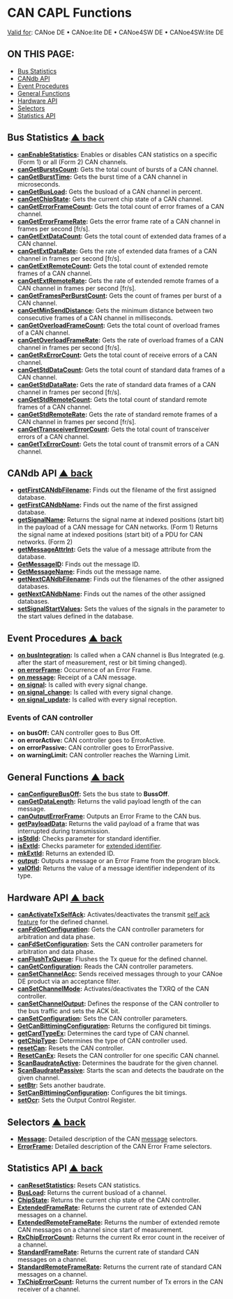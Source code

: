 # CAN CAPL Functions

[Valid for](../../Shared/FeatureAvailability.md): CANoe DE • CANoe:lite DE • CANoe4SW DE • CANoe4SW:lite DE

## ON THIS PAGE:

- [Bus Statistics](#BMBusStatistics)
- [CANdb API](#CANdbAPI)
- [Event Procedures](#EventProcedures)
- [General Functions](#GeneralFunctions)
- [Hardware API](#HardwareAPI)
- [Selectors](#Selectors)
- [Statistics API](#StatisticsAPI)

## Bus Statistics [▲ back](#Shortcuts)

- **[canEnableStatistics](Functions/CAPLfunctionCanEnableStatistics.md):** Enables or disables CAN statistics on a specific (Form 1) or all (Form 2) CAN channels.
- **[canGetBurstsCount](Functions/CAPLfunctionCanGetBurstsCount.md):** Gets the total count of bursts of a CAN channel.
- **[canGetBurstTime](Functions/CAPLfunctionCanGetBurstTime.md):** Gets the burst time of a CAN channel in microseconds.
- **[canGetBusLoad](Functions/CAPLfunctionCanGetBusLoad.md):** Gets the busload of a CAN channel in percent.
- **[canGetChipState](Functions/CAPLfunctionCanGetChipState.md):** Gets the current chip state of a CAN channel.
- **[canGetErrorFrameCount](Functions/CAPLfunctionCanGetErrorFrameCount.md):** Gets the total count of error frames of a CAN channel.
- **[canGetErrorFrameRate](Functions/CAPLfunctionCanGetErrorFrameRate.md):** Gets the error frame rate of a CAN channel in frames per second [fr/s].
- **[canGetExtDataCount](Functions/CAPLfunctionCanGetExtDataCount.md):** Gets the total count of extended data frames of a CAN channel.
- **[canGetExtDataRate](Functions/CAPLfunctionCanGetExtDataRate.md):** Gets the rate of extended data frames of a CAN channel in frames per second [fr/s].
- **[canGetExtRemoteCount](Functions/CAPLfunctionCanGetExtRemoteCount.md):** Gets the total count of extended remote frames of a CAN channel.
- **[canGetExtRemoteRate](Functions/CAPLfunctionCanGetExtRemoteRate.md):** Gets the rate of extended remote frames of a CAN channel in frames per second [fr/s].
- **[canGetFramesPerBurstCount](Functions/CAPLfunctionCanGetFramesPerBurstCount.md):** Gets the count of frames per burst of a CAN channel.
- **[canGetMinSendDistance](Functions/CAPLfunctionCanGetMinSendDistance.md):** Gets the minimum distance between two consecutive frames of a CAN channel in milliseconds.
- **[canGetOverloadFrameCount](Functions/CAPLfunctionCanGetOverloadFrameCount.md):** Gets the total count of overload frames of a CAN channel.
- **[canGetOverloadFrameRate](Functions/CAPLfunctionCanGetOverloadFrameRate.md):** Gets the rate of overload frames of a CAN channel in frames per second [fr/s].
- **[canGetRxErrorCount](Functions/CAPLfunctionCanGetRxErrorCount.md):** Gets the total count of receive errors of a CAN channel.
- **[canGetStdDataCount](Functions/CAPLfunctionCanGetStdDataCount.md):** Gets the total count of standard data frames of a CAN channel.
- **[canGetStdDataRate](Functions/CAPLfunctionCanGetStdDataRate.md):** Gets the rate of standard data frames of a CAN channel in frames per second [fr/s].
- **[canGetStdRemoteCount](Functions/CAPLfunctionCanGetStdRemoteCount.md):** Gets the total count of standard remote frames of a CAN channel.
- **[canGetStdRemoteRate](Functions/CAPLfunctionCanGetStdRemoteRate.md):** Gets the rate of standard remote frames of a CAN channel in frames per second [fr/s].
- **[canGetTransceiverErrorCount](Functions/CAPLfunctionCanGetTransceiverErrorCount.md):** Gets the total count of transceiver errors of a CAN channel.
- **[canGetTxErrorCount](Functions/CAPLfunctionCanGetTxErrorCount.md):** Gets the total count of transmit errors of a CAN channel.

## CANdb API [▲ back](#Shortcuts)

- **[getFirstCANdbFilename](Functions/CAPLfunctionGetFirstCANdbFileName.md):** Finds out the filename of the first assigned database.
- **[getFirstCANdbName](Functions/CAPLfunctionGetFirstCANdbName.md):** Finds out the name of the first assigned database.
- **[getSignalName](Functions/CAPLfunctionGetSignalName.md):** Returns the signal name at indexed positions (start bit) in the payload of a CAN message for CAN networks. (Form 1) Returns the signal name at indexed positions (start bit) of a PDU for CAN networks. (Form 2)
- **[getMessageAttrInt](Functions/CAPLfunctionGetMessageAttrInt.md):** Gets the value of a message attribute from the database.
- **[GetMessageID](Functions/CAPLfunctionGetMessageID.md):** Finds out the message ID.
- **[GetMessageName](Functions/CAPLfunctionGetMessageName.md):** Finds out the message name.
- **[getNextCANdbFilename](Functions/CAPLfunctionGetNextCANdbFileName.md):** Finds out the filenames of the other assigned databases.
- **[getNextCANdbName](Functions/CAPLfunctionGetNextCANdbName.md):** Finds out the names of the other assigned databases.
- **[setSignalStartValues](Functions/CAPLfunctionSetSignalStartValues.md):** Sets the values of the signals in the parameter to the start values defined in the database.

## Event Procedures [▲ back](#Shortcuts)

- **[on busIntegration](EventProcedures/CAPLfunctionOnBusIntegration.md):** Is called when a CAN channel is Bus Integrated (e.g. after the start of measurement, rest or bit timing changed).
- **[on errorFrame](EventProcedures/CAPLfunctionOnErrorFrame.md):** Occurrence of an Error Frame.
- **[on message](EventProcedures/CAPLfunctionOnMessage.md):** Receipt of a CAN message.
- **[on signal](../../Shared/CAPL/SignalOrientedProgramming/SOPSignalChange.md):** Is called with every signal change.
- **[on signal_change](../../Shared/CAPL/SignalOrientedProgramming/SOPSignalChange.md):** Is called with every signal change.
- **[on signal_update](../../Shared/CAPL/SignalOrientedProgramming/SOPSignalChange.md):** Is called with every signal reception.

### Events of CAN controller

- **on busOff:** CAN controller goes to Bus Off.
- **on errorActive:** CAN controller goes to ErrorActive.
- **on errorPassive:** CAN controller goes to ErrorPassive.
- **on warningLimit:** CAN controller reaches the Warning Limit.

## General Functions [▲ back](#Shortcuts)

- **[canConfigureBusOff](Functions/CAPLfunctionCanConfigureBusOff.md):** Sets the bus state to **BussOff**.
- **[canGetDataLength](Functions/CAPLfunctionCanGetDataLength.md):** Returns the valid payload length of the can message.
- **[canOutputErrorFrame](Functions/CAPLfunctioncanOutputErrorFrame.md):** Outputs an Error Frame to the CAN bus.
- **[getPayloadData](Functions/CAPLfunctionGetPayloadData.md):** Returns the valid payload of a frame that was interrupted during transmission.
- **[isStdId](Functions/CAPLfunctionIsStdLd.md):** Checks parameter for standard identifier.
- **[isExtId](Functions/CAPLfunctionIsStdLd.md):** Checks parameter for [extended identifier](../../CANoeCANalyzer/General/CANExtendedIdentifier.md).
- **[mkExtId](Functions/CAPLfunctionMkExtID.md):** Returns an extended ID.
- **[output](Functions/CAPLfunctionOutput.md):** Outputs a message or an Error Frame from the program block.
- **[valOfId](Functions/CAPLfunctionValOfId.md):** Returns the value of a message identifier independent of its type.

## Hardware API [▲ back](#Shortcuts)

- **[canActivateTxSelfAck](Functions/CAPLfunctionCanActivateTxSelfAck.md):** Activates/deactivates the transmit [self ack feature](../../CANoeCANalyzer/Ribbon/Hardware/NetworkHardware/NetworkHardwareCANControllerConfiguration.md) for the defined channel.
- **[canFdGetConfiguration](Functions/CAPLfunctionCanFdSetConfiguration.md):** Gets the CAN controller parameters for arbitration and data phase.
- **[canFdSetConfiguration](Functions/CAPLfunctionCanFdSetConfiguration.md):** Sets the CAN controller parameters for arbitration and data phase.
- **[canFlushTxQueue](Functions/CAPLfunctionCanFlushTxQueue.md):** Flushes the Tx queue for the defined channel.
- **[canGetConfiguration](Functions/CAPLfunctionCanGetSetConfiguration.md):** Reads the CAN controller parameters.
- **[canSetChannelAcc](Functions/CAPLfunctionCanSetChannelAcc.md):** Sends received messages through to your CANoe DE product via an acceptance filter.
- **[canSetChannelMode](Functions/CAPLfunctionCanSetChannelMode.md):** Activates/deactivates the TXRQ of the CAN controller.
- **[canSetChannelOutput](Functions/CAPLfunctionCanSetChannelOutput.md):** Defines the response of the CAN controller to the bus traffic and sets the ACK bit.
- **[canSetConfiguration](Functions/CAPLfunctionCanGetSetConfiguration.md):** Sets the CAN controller parameters.
- **[GetCanBittimingConfiguration](Functions/CAPLfunctionGetSetCanBittimingConfiguration.md):** Returns the configured bit timings.
- **[getCardTypeEx](Functions/CAPLfunctionGetCardTypeEx.md):** Determines the card type of CAN channel.
- **[getChipType](Functions/CAPLfunctionGetChipType.md):** Determines the type of CAN controller used.
- **[resetCan](Functions/CAPLfunctionResetCan.md):** Resets the CAN controller.
- **[ResetCanEx](Functions/CAPLfunctionResetCanEx.md):** Resets the CAN controller for one specific CAN channel.
- **[ScanBaudrateActive](Functions/CAPLfunctionScanBaudrateActive.md):** Determines the baudrate for the given channel.
- **[ScanBaudratePassive](Functions/CAPLfunctionScanBaudratePassive.md):** Starts the scan and detects the baudrate on the given channel.
- **[setBtr](Functions/CAPLfunctionSetBtr.md):** Sets another baudrate.
- **[SetCanBittimingConfiguration](Functions/CAPLfunctionGetSetCanBittimingConfiguration.md):** Configures the bit timings.
- **[setOcr](Functions/CAPLfunctionSetOcr.md):** Sets the Output Control Register.

## Selectors [▲ back](#Shortcuts)

- **[Message](CAPLfunctionMessageSelectors.md):** Detailed description of the CAN [message](../../Shared/CAPL/General/DeclarationOfMessages.md) selectors.
- **[ErrorFrame](CAPLfunctionErrorFrameSelectors.md):** Detailed description of the CAN Error Frame selectors.

## Statistics API [▲ back](#Shortcuts)

- **[canResetStatistics](Functions/CAPLfunctionCanResetStatistics.md):** Resets CAN statistics.
- **[BusLoad](Functions/CAPLfunctionBusLoad.md):** Returns the current busload of a channel.
- **[ChipState](Functions/CAPLfunctionChipState.md):** Returns the current chip state of the CAN controller.
- **[ExtendedFrameRate](Functions/CAPLfunctionExtendedFrameRate.md):** Returns the current rate of extended CAN messages on a channel.
- **[ExtendedRemoteFrameRate](Functions/CAPLfunctionExtendedRemoteFrameRate.md):** Returns the number of extended remote CAN messages on a channel since start of measurement.
- **[RxChipErrorCount](Functions/CAPLfunctionRxChipErrorCount.md):** Returns the current Rx error count in the receiver of a channel.
- **[StandardFrameRate](Functions/CAPLfunctionStandardFrameRate.md):** Returns the current rate of standard CAN messages on a channel.
- **[StandardRemoteFrameRate](Functions/CAPLfunctionStandardRemoteFrameRate.md):** Returns the current rate of standard CAN messages on a channel.
- **[TxChipErrorCount](Functions/CAPLfunctionTxChipErrorCount.md):** Returns the current number of Tx errors in the CAN receiver of a channel.

